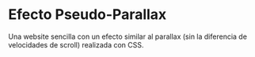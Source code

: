 # Efecto Pseudo-Parallax

Una website sencilla con un efecto similar al parallax (sin la diferencia de velocidades de scroll) realizada con CSS.
